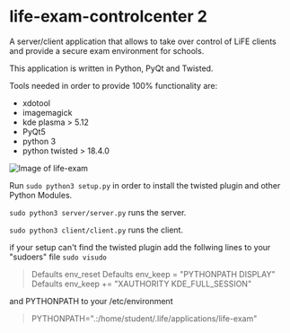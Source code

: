 # life-exam-controlcenter 2
A server/client application that allows to take over control of LiFE clients and provide a secure exam environment for schools.

This application is written in Python, PyQt and Twisted.

Tools needed in order to provide 100% functionality are:
- xdotool
- imagemagick
- kde plasma > 5.12
- PyQt5
- python 3
- python twisted > 18.4.0 


![Image of life-exam](http://life-edu.eu/images/exam2.gif)

Run 
`sudo python3 setup.py`
in order to install the twisted plugin and other Python Modules.


`sudo python3 server/server.py`
runs the server.

`sudo python3 client/client.py`
runs the client.


if your setup can't find the twisted plugin add the follwing lines to your "sudoers" file 
`sudo visudo`

>  Defaults    env_reset
>  Defaults    env_keep =  "PYTHONPATH DISPLAY"
>  Defaults    env_keep += "XAUTHORITY KDE_FULL_SESSION"

and PYTHONPATH to your /etc/environment

>   PYTHONPATH=".:/home/student/.life/applications/life-exam"

